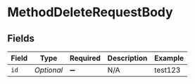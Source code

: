 # MethodDeleteRequestBody


## Fields

| Field              | Type               | Required           | Description        | Example            |
| ------------------ | ------------------ | ------------------ | ------------------ | ------------------ |
| `id`               | *Optional<String>* | :heavy_minus_sign: | N/A                | test123            |
